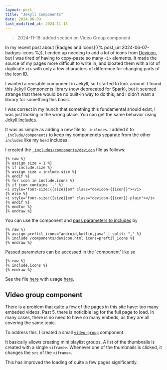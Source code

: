 ```yaml
---
layout: post
title: "Jekyll Components"
date: 2024-06-09
last_modified_at: 2024-11-18
---
```


> 2024-11-18: added section on Video Group component

In my recent post about [Badges and Icons]({% post_url 2024-06-07-badges-icons %}), I ended up needing to add a lot of icons from [Devicon](https://devicon.dev/), but I was tired of having to copy-paste so many `<i>` elements. It made the source of my pages more difficult to write in, and bloated them with a lot of duplicate `<i>` with only a few characters of difference for changing parts of the icon ID.

I wanted a reusable component in Jekyll, so I started to look around. I found this [Jekyll Components](https://github.com/helpscout/jekyll-components) library (now deprecated for [Spark](https://github.com/helpscout/jekyll-spark)), but it seemed strange that there would be no built-in way to do this, and I didn't want a library for something this basic.

I was correct in my hunch that something this fundamental should exist, I was just looking in the wrong place. You can get the same behavior using [Jekyll Includes](https://jekyllrb.com/docs/includes/).

It was as simple as adding a new file to `_includes`. I added it to `_include/components` to keep my componenets separate from the other `includes` like my `head` includes.


I created the [`_includes/components/devicon`](https://github.com/HubbleCommand/HubbleCommand.github.io/blob/master/_includes/components/devicon.html) file as follows:
```
{% raw %}
{% assign size = 1 %}
{% if include.size %}
{% assign size = include.size %}
{% endif %}
{% for icon in include.icons %}
{% if icon contains '-' %}
<i style="font-size:{{size}}em" class="devicon-{{icon}}"></i>
{% else %}
<i style="font-size:{{size}}em" class="devicon-{{icon}}-plain"></i>
{% endif %}
{% endfor %}
{% endraw %}
```

You can use the component and [pass parameters to includes](https://jekyllrb.com/docs/includes/) by

```
{% raw %}
{% assign preftil_icons="android,kotlin,java" | split: "," %}
{% include /components/devicon.html icons=preftil_icons %}
{% endraw %}
```

Passed parameters can be accessed in the 'component' like so
```
{% raw %}
{% include.icons %}
{% endraw %}
```

See the file [here]([`_includes/components/devicon`](https://github.com/HubbleCommand/HubbleCommand.github.io/blob/master/_includes/components/devicon.html)) with usage [here](https://github.com/HubbleCommand/HubbleCommand.github.io/blob/master/index.md?plain=1#L25).


## Video group component
There is a problem that quite a few of the pages in this site have: too many embeded videos.
Past 5, there is noticible lag for the full page to load.
In many cases, there is no need to have so many embeds, as they are all covering the same topic.

To address this, I created a small [`video-group`](https://github.com/HubbleCommand/HubbleCommand.github.io/blob/master/_includes/components/video-group.html) component.

It basically allows creating mini playlist groups.
A list of the thumbnails is created with a single `<iframe>`.
Whenever one of the thumbnails is clicked, it changes the `src` of the `<iframe>`.

This has improved the loading of quite a few pages significantly.
